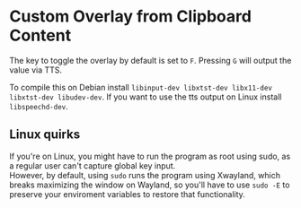 # Custom Overlay from Clipboard Content
The key to toggle the overlay by default is set to `F`. Pressing `G` will output the value via TTS.

To compile this on Debian install `libinput-dev libxtst-dev libx11-dev libxtst-dev libudev-dev`.
If you want to use the tts output on Linux install `libspeechd-dev`.

## Linux quirks
If you're on Linux, you might have to run the program as root using sudo, as a regular user can't capture global key input.  
However, by default, using `sudo` runs the program using Xwayland, which breaks maximizing the window on Wayland, so you'll have to use `sudo -E` to preserve your enviroment variables to restore that functionality.
